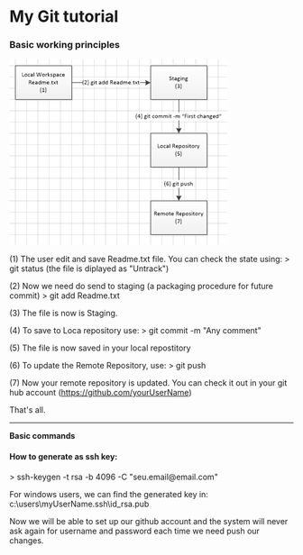 # My Git tutorial
<h3>Basic working principles</h3>
<img src="./images/git-diagram.png" />

(1) The user edit and save Readme.txt file.
    You can check the state using:
    > git status    (the file is diplayed as "Untrack")

(2) Now we need do send to staging (a packaging procedure for future commit)
    > git add Readme.txt
    
(3) The file is now is Staging.

(4) To save to Loca repository use:
    > git commit -m "Any comment"
    
(5) The file is now saved in your local repostitory

(6) To update the Remote Repository, use:
    > git push
    
(7) Now your remote repository is updated.
    You can check it out in your git hub account (https://github.com/yourUserName)
    
That's all.
<hr/>
<strong>Basic commands</strong>

<h4> How to generate as ssh key:</h4>
 > ssh-keygen -t rsa -b 4096 -C "seu.email@email.com"
 
 For windows users, we can find the generated key in:
    c:\users\myUserName\.ssh\id_rsa.pub
    
 Now we will be able to set up our github account and the system will never ask again for username
 and password each time we need push our changes.


